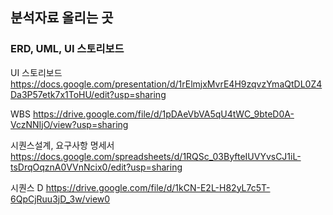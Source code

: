 ## 분석자료 올리는 곳

### ERD, UML, UI 스토리보드 

UI 스토리보드 https://docs.google.com/presentation/d/1rElmjxMvrE4H9zqvzYmaQtDL0Z4Da3P57etk7x1ToHU/edit?usp=sharing

WBS https://drive.google.com/file/d/1pDAeVbVA5qU4tWC_9bteD0A-VczNNIjO/view?usp=sharing

시퀀스설계, 요구사항 명세서 https://docs.google.com/spreadsheets/d/1RQSc_03ByfteIUVYvsCJ1iL-tsDrqOqznA0VVnNcix0/edit?usp=sharing

시퀀스 D https://drive.google.com/file/d/1kCN-E2L-H82yL7c5T-6QpCjRuu3jD_3w/view0
